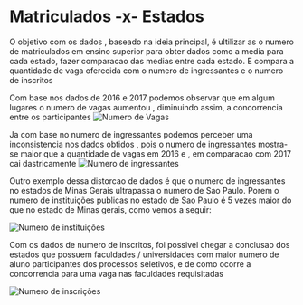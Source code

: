 # Matriculados -x- Estados
O objetivo com os dados , baseado na ideia principal, é ultilizar as o numero de matriculados em ensino superior para obter dados como a media para cada estado, fazer comparacao das medias entre cada estado.
E compara a quantidade de vaga oferecida com o numero de ingressantes e o numero de inscritos

Com base nos dados de 2016 e 2017 podemos observar que em algum lugares o numero de vagas aumentou , diminuindo assim, a concorrencia entre os participantes
![Numero de Vagas](https://github.com/JViniciusF/Matriculados-X-Estados/blob/master/Resultados/Numero%20de%20vagas%20em%20faculdades%20publicas.png)

Ja com base no numero de ingressantes podemos perceber uma inconsistencia nos dados obtidos , pois o numero de ingressantes mostra-se maior que a quantidade de vagas em 2016 e , em comparacao com 2017 cai dastricamente
![Numero de ingressantes](https://github.com/JViniciusF/Matriculados-X-Estados/blob/master/Resultados/Numero%20de%20ingressantes.png)

Outro exemplo dessa distorcao de dados é que o numero de ingressantes no estados de Minas Gerais ultrapassa o numero de Sao Paulo. Porem o numero de instituições publicas no estado de Sao Paulo é 5 vezes maior do que no estado de Minas gerais, como vemos a seguir:

![Numero de instituições](https://github.com/JViniciusF/Matriculados-X-Estados/blob/master/Resultados/Institui%C3%A7oes.png)


Com os dados de numero de inscritos, foi possivel chegar a conclusao dos estados que possuem faculdades / universidades com maior numero de aluno participantes dos processos seletivos, e de como ocorre a concorrencia para uma vaga nas faculdades requisitadas 

![Numero de inscrições](https://github.com/JViniciusF/Matriculados-X-Estados/blob/master/Resultados/Numero%20de%20Inscricoes.png)
